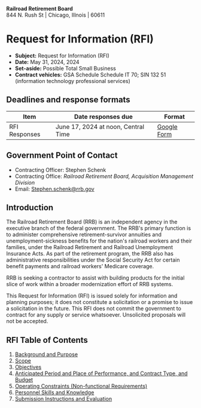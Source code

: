 **Railroad Retirement Board**<br>
844 N. Rush St | Chicago, Illnois | 60611


# Request for Information (RFI)

* **Subject:** Request for Information (RFI)
* **Date:** May 31, 2024, 2024
* **Set-aside:** Possible Total Small Business
* **Contract vehicles:** GSA Schedule Schedule IT 70; SIN 132 51 (information technology professional services)



## Deadlines and response formats

| Item | Date responses due | Format |
| ------------- | ------------- | ------------- |
| RFI Responses | June 17, 2024 at noon, Central Time | [Google Form](https://docs.google.com/forms/d/e/1FAIpQLSdbBXGKpUYEb6kO4eszbs5gNlCzaVITQm1XB5BfGtJzT-lvfA/viewform?usp=sf_link)  |

## Government Point of Contact

* Contracting Officer: Stephen Schenk
* Contracting Office: _Railroad Retirement Board, Acquisition Management Division_
* Email: Stephen.schenk@rrb.gov


## Introduction

The Railroad Retirement Board (RRB) is an independent agency in the executive branch of the federal government. The RRB's primary function is to administer comprehensive retirement-survivor annuities and unemployment-sickness benefits for the nation's railroad workers and their families, under the Railroad Retirement and Railroad Unemployment Insurance Acts. As part of the retirement program, the RRB also has administrative responsibilities under the Social Security Act for certain benefit payments and railroad workers' Medicare coverage.

RRB is seeking a contractor to assist with building products for the initial slice of work within a broader modernization effort of RRB systems.

This Request for Information (RFI) is issued solely for information and planning purposes; it does not constitute a solicitation or a promise to issue a solicitation in the future. This RFI does not commit the government to contract for any supply or service whatsoever. Unsolicited proposals will not be accepted.


## RFI Table of Contents

1. [Background and Purpose](RFI_Draft%20RFQ.md#10-background-and-purpose)
2. [Scope](RFI_Draft%20RFQ.md#20-scope)
3. [Objectives](RFI_Draft%20RFQ.md#30-objectives)
4. [Anticipated Period and Place of Performance, and Contract Type, and Budget](RFI_Draft%20RFQ.md#40-anticipated-period-and-place-of-performance-and-contract-type-and-budget)
5. [Operating Constraints (Non-functional Requirements)](RFI_Draft%20RFQ.md#50-operating-constraints-non-functional-requirements)
6. [Personnel Skills and Knowledge](RFI_Draft%20RFQ.md#60--personnel-skills-and-knowledge)
7. [Submission Instructions and Evaluation](RFI_Draft%20RFQ.md#70-submission-instructions-and-evaluation)

